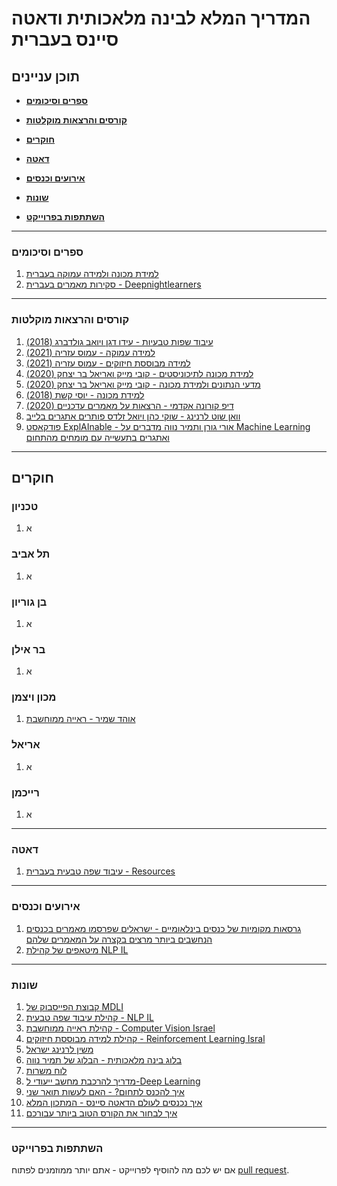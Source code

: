 # המדריך המלא לבינה מלאכותית ודאטה סיינס בעברית

## תוכן עניינים

* **[ספרים וסיכומים](#ספרים-וסיכומים)**

* **[קורסים והרצאות מוקלטות](#קורסים-והרצאות-מוקלטות)**  

* **[חוקרים](#חוקרים)**  

* **[דאטה](#דאטה)**

* **[אירועים וכנסים](#אירועים-וכנסים)**

* **[שונות](#שונות)**

* **[השתתפות בפרוייקט](#השתתפות-בפרוייקט)**  


-------------------------------------


### ספרים וסיכומים

1.  [למידת מכונה ולמידה עמוקה בעברית](https://github.com/AvrahamRaviv/Deep-Learning-in-Hebrew)
2.  [סקירות מאמרים בעברית - Deepnightlearners](https://machinelearning.co.il/tag/deepnightlearners/)

-------------------------------------

### קורסים והרצאות מוקלטות

1.  [עיבוד שפות טבעיות - עידו דגן ויואב גולדברג (2018)](https://www.youtube.com/playlist?list=PLM96W_EHEqh78zJ0bPqT3Wy8DPHbJU-Zh)
2.  [למידה עמוקה - עמוס עזריה (2021)](https://www.youtube.com/watch?v=A74z-DzYt9c&list=PLRMgNpO86xg0ZRHA0QeQsvn57dq4v7iaL)
3.  [למידה מבוססת חיזוקים - עמוס עזריה (2021)](https://www.youtube.com/watch?v=qZwM9Yxyyoo&list=PLRMgNpO86xg1QBVfnSDuzuZAPC-AdbrF6)
4.  [למידת מכונה לתיכוניסטים - קובי מייק ואריאל בר יצחק (2020)](https://www.youtube.com/watch?v=-NvEeTnk6Ew&list=PLUGwirBvkRnv2IZ1CnrLp7tg7I-YvuVG_)
5.  [מדעי הנתונים ולמידת מכונה - קובי מייק ואריאל בר יצחק (2020)](https://www.youtube.com/playlist?list=PLUGwirBvkRns7QihJpzVt_u9ab2xVX2Z7)
6.  [למידת מכונה - יוסי קשת (2018)](https://www.youtube.com/playlist?list=PLM96W_EHEqh7QUKH_z-z-2muKa42n0zpK)
7.  [דיפ קורונה אקדמי - הרצאות על מאמרים עדכניים (2020)](https://www.youtube.com/channel/UCjDbU-BKPSN0UsFq6obukUg)
8.  [וואן שוט לרנינג - שוקי כהן ויואל זלדס פותרים אתגרים בלייב](https://www.oneshotlearning.io/)
9.  [פודקאסט ExplAInable - אורי גורן ותמיר נווה מדברים על Machine Learning ואתגרים בתעשייה עם מומחים מהתחום](https://explainable.podbean.com/)

-------------------------------------


## חוקרים

### טכניון
1. א

### תל אביב
1. א

### בן גוריון
1. א

### בר אילן
1. א

### מכון ויצמן
1. [אוהד שמיר - ראייה ממוחשבת](https://sites.google.com/site/aharonbarhillel/)

### אריאל
1. א 

### רייכמן
1. א


-------------------------------------
### דאטה

1.  [עיבוד שפה טבעית בעברית - Resources](https://github.com/NNLP-IL/Resources)

-------------------------------------

### אירועים וכנסים

1. [גרסאות מקומיות של כנסים בינלאומיים - ישראלים שפרסמו מאמרים בכנסים הנחשבים ביותר מרצים בקצרה על המאמרים שלהם](https://www.youtube.com/playlist?list=PL1FoIGqsXJ_CoVJq2gunb1kpaE67rccjP)
2. [מיטאפים של קהילת NLP IL](https://www.youtube.com/channel/UCXfXbnzKRgiZcTgnTK1uiqg)

-------------------------------------

### שונות

1. [קבוצת הפייסבוק של MDLI](https://www.facebook.com/groups/MDLI1)
2. [קהילת עיבוד שפה טבעית - NLP IL](https://www.facebook.com/groups/naturallanguageprocessingisrael/about/)
3. [קהילת ראייה ממוחשבת - Computer Vision Israel](https://www.facebook.com/groups/1831991027038183)
4. [קהילת למידה מבוססת חיזוקים - Reinforcement Learning Isral](https://www.facebook.com/groups/296455247734778)
5. [משין לרנינג ישראל](https://machinelearning.co.il/)
6. [בלוג בינה מלאכותית - הבלוג של תמיר נווה](https://www.ai-blog.co.il/)
7. [לוח משרות](https://machinelearning.co.il/88/machinelearningjobs/)
8. [מדריך להרכבת מחשב ייעודי ל-Deep Learning](https://machinelearning.co.il/536/deeplearninghardware/?fbclid=IwAR27jONy3wX0BeNCzQJUDDdh8TkNGc-TlCQ2fdVEUazopAcVKVP2i1n-py4)
9. [איך להכנס לתחום? - האם לעשות תואר שני](https://machinelearning.co.il/5237/msc/#more-5237)
10. [איך נכנסים לעולם הדאטה סיינס - המתכון המלא](https://www.spreaker.com/user/pimedia/data-part-a?utm_campaign=episode-title&utm_medium=app&utm_source=widget)
11. [איך לבחור את הקורס הטוב ביותר עבורכם](https://machinelearning.co.il/2424/4coursetips/?fbclid=IwAR0BGvkbJ1VftKuF1w2diBsh6jFgLWxTN7vaujNEyqbu5bUbWzX6KHQt8jo)



-------------------------------------
### השתתפות בפרוייקט
אם יש לכם מה להוסיף לפרוייקט - אתם יותר ממוזמנים לפתוח [pull request](https://github.com/AvrahamRaviv/Hebrew-Machine-and-Deep-Learning-Resources/pulls).
